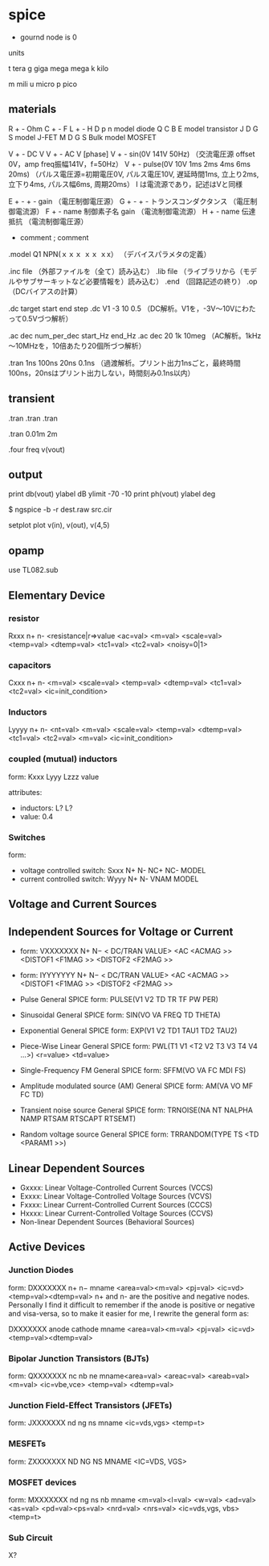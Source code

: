 spice
====

* gournd node is 0

units

t   tera
g   giga
mega mega
k   kilo

m mili
u micro
p pico




## materials

R + - Ohm
C + - F
L + - H
D p n model    diode
Q C B E model  transistor
J D G S model  J-FET
M D G S Bulk model MOSFET

V + - DC V
V + - AC V [phase]
V + - sin(0V 141V 50Hz) （交流電圧源 offset 0V，amp freq振幅141V，f=50Hz）
V + - pulse(0V 10V 1ms 2ms 4ms 6ms 20ms)
（パルス電圧源=初期電圧0V, パルス電圧10V, 遅延時間1ms, 立上り2ms, 立下り4ms, パルス幅6ms, 周期20ms）
I は電流源であり，記述はVと同様

E + - + - gain  （電圧制御電圧源）
G + - + - トランスコンダクタンス （電圧制御電流源）
F + - name 制御素子名  gain     （電流制御電流源）
H + - name 伝達抵抗   （電流制御電圧源）


* comment
; comment

.model  Q1      NPN(ｘｘｘ ｘｘ ｘx）  （デバイスパラメタの定義）

.inc file （外部ファイルを（全て）読み込む）
.lib file （ライブラリから（モデルやサブサーキットなど必要情報を）読み込む）
.end                            （回路記述の終り）
.op                                     （DCバイアスの計算）

.dc target start end step
.dc V1 -3  10 0.5   （DC解析。V1を，-3V～10Vにわたって0.5Vづつ解析）

.ac dec num_per_dec start_Hz end_Hz
.ac dec 20 1k 10meg （AC解析。1kHz～10MHzを，10倍あたり20個所づつ解析）


.tran 1ns 100ns 20ns 0.1ns
（過渡解析。プリント出力1nsごと，最終時間100ns，20nsはプリント出力しない，時間刻み0.1ns以内）


## transient

.tran <step> <end>
.tran <step> <end> <start>
.tran <step> <end> <start> <tmax>

.tran 0.01m 2m

.four freq v(vout)


## output

print db(vout) ylabel dB ylimit -70 -10
print ph(vout) ylabel deg

$ ngspice -b -r dest.raw src.cir

setplot
plot v(in), v(out), v(4,5)


## opamp
use TL082.sub


## Elementary Device
### resistor
Rxxx n+ n- <resistance|r=>value <ac=val> <m=val> <scale=val> <temp=val> <dtemp=val> <tc1=val> <tc2=val> <noisy=0|1>

### capacitors
Cxxx n+ n- <value> <mname> <m=val> <scale=val> <temp=val> <dtemp=val> <tc1=val> <tc2=val> <ic=init_condition>

### Inductors
Lyyyy n+ n- <value> <mname> <nt=val> <m=val> <scale=val> <temp=val> <dtemp=val> <tc1=val> <tc2=val> <m=val> <ic=init_condition>

### coupled (mutual) inductors
form: Kxxx Lyyy Lzzz value

attributes:
* inductors: L? L?
* value: 0.4


### Switches
form:
* voltage controlled switch: Sxxx N+ N- NC+ NC- MODEL <ON><OFF>
* current controlled switch: Wyyy N+ N- VNAM MODEL <ON><OFF>


## Voltage and Current Sources

## Independent Sources for Voltage or Current
* form: VXXXXXXX N+ N− <<DC> DC/TRAN VALUE> <AC <ACMAG <ACPHASE>>> <DISTOF1 <F1MAG <F1PHASE>>> <DISTOF2 <F2MAG <F2PHASE>>>

* form: IYYYYYYY N+ N− <<DC> DC/TRAN VALUE> <AC <ACMAG <ACPHASE>>> <DISTOF1 <F1MAG <F1PHASE>>> <DISTOF2 <F2MAG <F2PHASE>>>


* Pulse General SPICE form: PULSE(V1 V2 TD TR TF PW PER)
* Sinusoidal General SPICE form: SIN(VO VA FREQ TD THETA)
* Exponential General SPICE form: EXP(V1 V2 TD1 TAU1 TD2 TAU2)
* Piece-Wise Linear General SPICE form: PWL(T1 V1 <T2 V2 T3 V3 T4 V4 ...>) <r=value> <td=value>
* Single-Frequency FM General SPICE form: SFFM(VO VA FC MDI FS)
* Amplitude modulated source (AM) General SPICE form: AM(VA VO MF FC TD)
* Transient noise source General SPICE form: TRNOISE(NA NT NALPHA NAMP RTSAM RTSCAPT RTSEMT)
* Random voltage source General SPICE form: TRRANDOM(TYPE TS <TD <PARAM1 <PARAM2>>>)


## Linear Dependent Sources

* Gxxxx: Linear Voltage-Controlled Current Sources (VCCS)
* Exxxx: Linear Voltage-Controlled Voltage Sources (VCVS)
* Fxxxx: Linear Current-Controlled Current Sources (CCCS)
* Hxxxx: Linear Current-Controlled Voltage Sources (CCVS)
* Non-linear Dependent Sources (Behavioral Sources)


## Active Devices

### Junction Diodes
form: DXXXXXXX n+ n− mname <area=val><m=val> <pj=val> <off> <ic=vd> <temp=val><dtemp=val>
n+ and n- are the positive and negative nodes. Personally I find it difficult to remember if the anode is positive or negative and visa-versa, so to make it easier for me, I rewrite the general form as:

DXXXXXXX anode cathode mname <area=val><m=val> <pj=val> <off> <ic=vd> <temp=val><dtemp=val>



### Bipolar Junction Transistors (BJTs)

form: QXXXXXXX nc nb ne <ns> mname<area=val> <areac=val> <areab=val> <m=val><off> <ic=vbe,vce> <temp=val> <dtemp=val>


### Junction Field-Effect Transistors (JFETs)

form: JXXXXXXX nd ng ns mname <area><off> <ic=vds,vgs> <temp=t>


### MESFETs

form: ZXXXXXXX ND NG NS MNAME <AREA><OFF> <IC=VDS, VGS>


### MOSFET devices

form: MXXXXXXX nd ng ns nb mname <m=val><l=val> <w=val> <ad=val> <as=val> <pd=val><ps=val> <nrd=val> <nrs=val> <off> <ic=vds,vgs, vbs> <temp=t>


### Sub Circuit
X?
